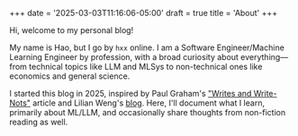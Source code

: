 +++
date = '2025-03-03T11:16:06-05:00'
draft = true
title = 'About'
+++

Hi, welcome to my personal blog!

My name is Hao, but I go by `hxx` online. I am a Software Engineer/Machine Learning Engineer by profession, with a broad curiosity about everything—from technical topics like LLM and MLSys to non-technical ones like economics and general science.

I started this blog in 2025, inspired by Paul Graham's ["Writes and Write-Nots"](https://www.paulgraham.com/writes.html) article and Lilian Weng's [blog](https://lilianweng.github.io/). Here, I'll document what I learn, primarily about ML/LLM, and occasionally share thoughts from non-fiction reading as well.